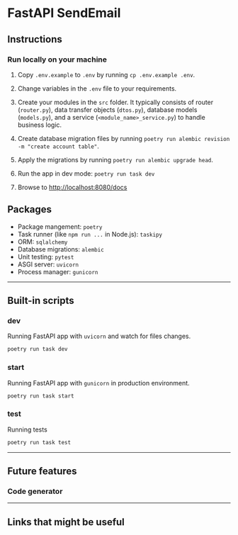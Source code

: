 # FastAPI SendEmail

## Instructions

### Run locally on your machine

1. Copy `.env.example` to `.env` by running `cp .env.example .env`.
2. Change variables in the `.env` file to your requirements.
3. Create your modules in the `src` folder. It typically consists of router (`router.py`), data transfer objects (`dtos.py`), database models (`models.py`), and a service (`<module_name>_service.py`) to handle business logic.
4. Create database migration files by running `poetry run alembic revision -m "create account table"`.
5. Apply the migrations by running `poetry run alembic upgrade head`.
6. Run the app in dev mode: `poetry run task dev`

7. Browse to [http://localhost:8080/docs](http://localhost:8080/docs)

## Packages

- Package mangement: `poetry`
- Task runner (like `npm run ...` in Node.js): `taskipy`
- ORM: `sqlalchemy`
- Database migrations: `alembic`
- Unit testing: `pytest`
- ASGI server: `uvicorn`
- Process manager: `gunicorn`

---

## Built-in scripts

### dev

Running FastAPI app with `uvicorn` and watch for files changes.

```bash
poetry run task dev
```

### start

Running FastAPI app with `gunicorn` in production environment.

```bash
poetry run task start
```

### test

Running tests

```bash
poetry run task test
```

---

## Future features

### Code generator

---

## Links that might be useful
